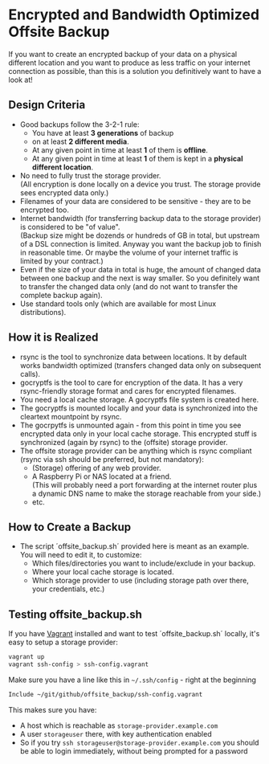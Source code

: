 # Encrypted and Bandwidth Optimized Offsite Backup

If you want to create an encrypted backup of your data on a physical different location and you want to produce as less traffic on your internet connection as possible, than this is a solution you definitively want to have a look at!

## Design Criteria

  * Good backups follow the 3-2-1 rule:
     * You have at least **3 generations** of backup
     * on at least **2 different media**.
     * At any given point in time at least **1** of them is **offline**.
     * At any given point in time at least **1** of them is kept in a **physical different location**.
  * No need to fully trust the storage provider. \
    (All encryption is done locally on a device you trust. The storage provide sees encrypted data only.)
  * Filenames of your data are considered to be sensitive - they are to be encrypted too.
  * Internet bandwidth (for transferring backup data to the storage provider) is considered to be "of value". \
    (Backup size might be dozends or hundreds of GB in total, but upstream of a DSL connection is limited. Anyway you want the backup job to finish in reasonable time. Or maybe the volume of your internet traffic is limited by your contract.)
  * Even if the size of your data in total is huge, the amount of changed data between one backup and the next is way smaller.
    So you definitely want to transfer the changed data only (and do not want to transfer the complete backup again).
  * Use standard tools only (which are available for most Linux distributions).

## How it is Realized

  * rsync is the tool to synchronize data between locations. It by default works bandwidth optimized (transfers changed data only on subsequent calls).
  * gocryptfs is the tool to care for encryption of the data. It has a very rsync-friendly storage format and cares for encrypted filenames.
  * You need a local cache storage. A gocryptfs file system is created here.
  * The gocryptfs is mounted locally and your data is synchronized into the cleartext mountpoint by rsync.
  * The gocrpytfs is unmounted again - from this point in time you see encrypted data only in your local cache storage. This encrypted stuff is synchronized (again by rsync) to the (offsite) storage provider.
  * The offsite storage provider can be anything which is rsync compliant (rsync via ssh should be preferred, but not mandatory):
     * (Storage) offering of any web provider.
     * A Raspberry Pi or NAS located at a friend. \
       (This will probably need a port forwarding at the internet router plus a dynamic DNS name to make the storage reachable from your side.)
     * etc.

## How to Create a Backup

  * The script ´offsite_backup.sh´ provided here is meant as an example. You will need to edit it, to customize:
     * Which files/directories you want to include/exclude in your backup.
     * Where your local cache storage is located.
     * Which storage provider to use (including storage path over there, your credentials, etc.)

## Testing offsite_backup.sh

If you have [Vagrant](https://www.vagrantup.com/) installed and want to test ´offsite_backup.sh´ locally, it's easy to setup a storage provider:

```Bash
vagrant up
vagrant ssh-config > ssh-config.vagrant
```

Make sure you have a line like this in `~/.ssh/config` - right at the beginning

```Bash
Include ~/git/github/offsite_backup/ssh-config.vagrant
```

This makes sure you have:

  * A host which is reachable as `storage-provider.example.com`
  * A user `storageuser` there, with key authentication enabled
  * So if you try `ssh storageuser@storage-provider.example.com` you should be able to login immediately, without being prompted for a password

